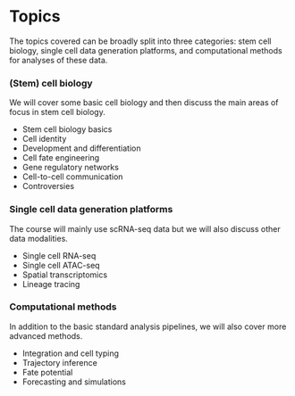 # Topics

The topics covered can be broadly split into three categories: stem cell biology, single cell data generation platforms, and computational methods for analyses of these data.

### (Stem) cell biology
We will cover some basic cell biology and then discuss the main areas of focus in stem cell biology.

- Stem cell biology basics
- Cell identity
- Development and differentiation
- Cell fate engineering
- Gene regulatory networks
- Cell-to-cell communication
- Controversies

### Single cell data generation platforms
The course will mainly use scRNA-seq data but we will also discuss other data modalities.

- Single cell RNA-seq
- Single cell ATAC-seq
- Spatial transcriptomics
- Lineage tracing

### Computational methods
In addition to the basic standard analysis pipelines, we will also cover more advanced methods.

- Integration and cell typing
- Trajectory inference
- Fate potential
- Forecasting and simulations











